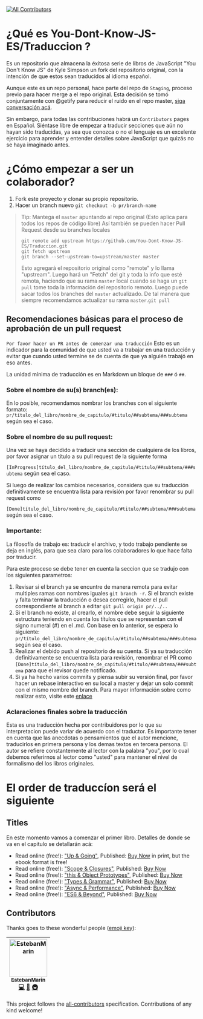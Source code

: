
[![All Contributors](https://img.shields.io/badge/all_contributors-1-orange.svg?style=flat-square)](#contributors)
# ¿Qué es You-Dont-Know-JS-ES/Traduccion ?

Es un repositorio que almacena la éxitosa serie de libros de JavaScript "You Don't Know JS" de Kyle Simpson un fork del repositorio original, con la intención de que estos sean traducidos al idioma español.

Aunque este es un repo personal, hace parte del repo de `Staging`, proceso previo para hacer merge a el repo original. Esta decisión se tomó conjuntamente con @getify para reducir el ruido en el repo master, [siga conversación acá](https://github.com/getify/You-Dont-Know-JS/pull/1378).

Sin embargo, para todas las contribuciones habrá un `Contributors` pages en Español. Siéntase libre de empezar a traducir secciones que aún no hayan sido traducidas, ya sea que conozca o no el lenguaje es un excelente ejercicio para aprender y entender detalles sobre JavaScript que quizás no se haya imaginado antes.

# ¿Cómo empezar a ser un colaborador?

1. Fork este proyecto y clonar su propio repositorio.
2. Hacer un branch nuevo `git checkout -b pr/branch-name`

> Tip: Mantega el `master` apuntando al repo original (Esto aplica para todos los repos de código libre)
> Así también se pueden hacer Pull Request desde su branches locales
>
> ```
> git remote add upstream https://github.com/You-Dont-Know-JS-ES/Traduccion.git
> git fetch upstream
> git branch --set-upstream-to=upstream/master master
> ```
>
> Esto agregará el repositorio original como "remote" y lo llama "upstream". Luego
> hará un "Fetch" del git y toda la info que esté remota, haciendo que su rama `master`
> local cuando se haga un `git pull` tome toda la información del repositorio remoto.
> Luego puede sacar todos los branches del `master` actualizado.
> De tal manera que siempre recomendamos actualizar su rama `master`.`git pull`

## Recomendaciones básicas para el proceso de aprobación de un pull request

`Por favor hacer un PR antes de comenzar una traducción` Esto es un indicador para la comunidad de que usted va a trabajar en una traducción y evitar que cuando usted termine se de cuenta de que ya alguién trabajó en eso antes.

La unidad mínima de traducción es en Markdown un bloque de `###` ó `##`.

### Sobre el nombre de su(s) branch(es):

En lo posible, recomendamos nombrar los branches con el siguiente formato: 
  `pr/título_del_libro/nombre_de_capitulo/#titulo/##subtema/###subtema` según sea el caso. 

### Sobre el nombre de su pull request: 

 Una vez se haya decidido a traducir una sección de cualquiera de los libros, por favor asignar un título a su pull request de la siguiente forma
 
  `[InProgress]título_del_libro/nombre_de_capitulo/#titulo/##subtema/###subtema` según sea el caso. 

Si luego de realizar los cambios necesarios, considera que su traducción definitivamente se encuentra lista para revisión por favor renombrar su pull request como
  
  `[Done]título_del_libro/nombre_de_capitulo/#titulo/##subtema/###subtema` según sea el caso.

### Importante: 

La filosofía de trabajo es: traducir el archivo, y todo trabajo pendiente se deja en inglés, para que sea claro para los colaboradores lo que hace falta por traducir.

Para este proceso se debe tener en cuenta la seccion que se tradujo con los siguientes parametros:

1. Revisar si el branch ya se encuntre de manera remota para evitar multiples ramas con nombres iguales `git branch -r`. Si el branch existe y falta terminar la traducción o desea corregirlo, hacer el pull correspondiente al branch a editar `git pull origin pr/../..`
2. Si el branch no existe, al crearlo, el nombre debe seguir la siguiente estructura teniendo en cuenta los títulos que se representan con el signo numeral (#) en el .md. Con base en lo anterior, se espera lo siguiente: `pr/título_del_libro/nombre_de_capitulo/#titulo/##subtema/###subtema` según sea el caso.
3. Realizar el debido push al repositorio de su cuenta. Si ya su traducción definitivamente se encuentra lista para revisión, renombrar  el PR como `[Done]título_del_libro/nombre_de_capitulo/#titulo/##subtema/###subtema` para que el revisor quede notificado.
4. Si ya ha hecho varios commits y piensa subir su versión final, por favor hacer un rebase interactivo en su local a master y dejar un solo commit con el mismo nombre del branch. Para mayor información sobre como realizar esto, visite este [enlace](https://www.atlassian.com/git/tutorials/rewriting-history/git-rebase)

### Aclaraciones finales sobre la traducción

Esta es una traducción hecha por contribuidores por lo que su interpretacion puede variar de acuerdo con el traductor. Es importante tener en cuenta que las anecdotas o pensamientos que el autor mencione, traducirlos en primera persona y los demas textos en tercera persona. El autor se refiere constantemente al lector con la palabra "you", por lo cual debemos referirnos al lector como "usted" para mantener el nivel de formalismo del los libros originales.

# El order de traduccíon será el siguiente

## Titles

En este momento vamos a comenzar el primer libro. Detalles de donde se va en el capitulo se detallarán acá:

- Read online (free!): ["Up & Going"](up%20&%20going/README.md#you-dont-know-js-up--going), Published: [Buy Now](http://www.ebooks.com/1993212/you-don-t-know-js-up-going/simpson-kyle/) in print, but the ebook format is free!
- Read online (free!): ["Scope & Closures"](scope%20&%20closures/README.md#you-dont-know-js-scope--closures), Published: [Buy Now](http://www.ebooks.com/1647631/you-don-t-know-js-scope-closures/simpson-kyle/)
- Read online (free!): ["this & Object Prototypes"](this%20&%20object%20prototypes/README.md#you-dont-know-js-this--object-prototypes), Published: [Buy Now](http://www.ebooks.com/1734321/you-don-t-know-js-this-object-prototypes/simpson-kyle/)
- Read online (free!): ["Types & Grammar"](types%20&%20grammar/README.md#you-dont-know-js-types--grammar), Published: [Buy Now](http://www.ebooks.com/1935541/you-don-t-know-js-types-grammar/simpson-kyle/)
- Read online (free!): ["Async & Performance"](async%20&%20performance/README.md#you-dont-know-js-async--performance), Published: [Buy Now](http://www.ebooks.com/1977375/you-don-t-know-js-async-performance/simpson-kyle/)
- Read online (free!): ["ES6 & Beyond"](es6%20&%20beyond/README.md#you-dont-know-js-es6--beyond), Published: [Buy Now](http://www.ebooks.com/2481820/you-don-t-know-js-es6-beyond/simpson-kyle/)

## Contributors


Thanks goes to these wonderful people ([emoji key](https://github.com/all-contributors/all-contributors#emoji-key)):

<!-- ALL-CONTRIBUTORS-LIST:START - Do not remove or modify this section -->
<!-- prettier-ignore -->
| [<img src="https://avatars3.githubusercontent.com/u/13613037?v=4" width="100px;" alt="EstebanMarin"/><br /><sub><b>EstebanMarin</b></sub>](https://github.com/EstebanMarin)<br />[💻](https://github.com/You-Dont-Know-JS-ES/Traduccion/commits?author=EstebanMarin "Code") [📖](https://github.com/You-Dont-Know-JS-ES/Traduccion/commits?author=EstebanMarin "Documentation") [🚇](#infra-EstebanMarin "Infrastructure (Hosting, Build-Tools, etc)") |
| :---: |
<!-- ALL-CONTRIBUTORS-LIST:END -->

This project follows the [all-contributors](https://github.com/all-contributors/all-contributors) specification. Contributions of any kind welcome!
